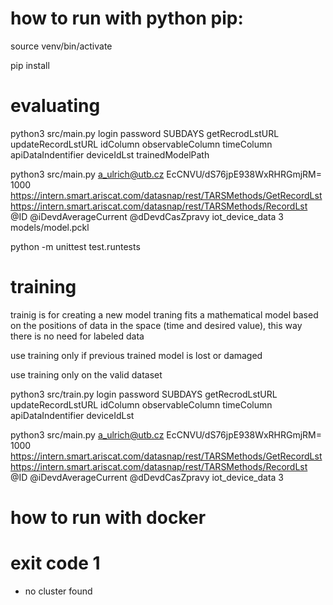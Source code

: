 # how to run with python pip:

source venv/bin/activate

pip install


# evaluating
python3 src/main.py login password SUBDAYS getRecrodLstURL updateRecordLstURL idColumn observableColumn timeColumn apiDataIndentifier deviceIdLst trainedModelPath

python3 src/main.py a_ulrich@utb.cz EcCNVU/dS76jpE938WxRHRGmjRM= 1000 https://intern.smart.ariscat.com/datasnap/rest/TARSMethods/GetRecordLst https://intern.smart.ariscat.com/datasnap/rest/TARSMethods/RecordLst @ID @iDevdAverageCurrent @dDevdCasZpravy iot_device_data 3 models/model.pckl

python -m unittest test.runtests


# training

trainig is for creating a new model
traning fits a mathematical model based on the positions of data in the space (time and desired value), this way there is no need for labeled data

use training only if previous trained model is lost or damaged

use training only on the valid dataset

python3 src/train.py login password SUBDAYS getRecrodLstURL updateRecordLstURL idColumn observableColumn timeColumn apiDataIndentifier deviceIdLst

python3 src/main.py a_ulrich@utb.cz EcCNVU/dS76jpE938WxRHRGmjRM= 1000 https://intern.smart.ariscat.com/datasnap/rest/TARSMethods/GetRecordLst https://intern.smart.ariscat.com/datasnap/rest/TARSMethods/RecordLst @ID @iDevdAverageCurrent @dDevdCasZpravy iot_device_data 3


# how to run with docker



# exit code 1
 - no cluster found